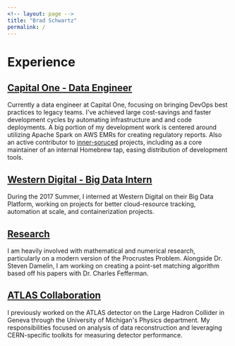 ```yaml
---
<!-- layout: page -->
title: "Brad Schwartz"
permalink: /
---
```


# Experience 

## [Capital One - Data Engineer](https://www.capitalone.com/)

Currently a data engineer at Capital One, focusing on bringing DevOps best practices to legacy teams. I've achieved large cost-savings and faster development cycles by automating infrastructure and and code deployments. A big portion of my development work is centered around utilizing Apache Spark on AWS EMRs for creating regulatory reports. Also an active contributor to [inner-soruced](https://en.wikipedia.org/wiki/Inner_source) projects, including as a core maintainer of an internal Homebrew tap, easing distribution of development tools.

## [Western Digital  - Big Data Intern](https://www.westerndigital.com/)

During the 2017 Summer, I interned at Western Digital on their Big Data Platform, working on projects for better cloud-resource tracking, automation at scale, and containerization projects.

## [Research]()

I am heavily involved with mathematical and numerical research, particularly on a modern version of the Procrustes Problem. Alongside Dr. Steven Damelin, I am working on creating a point-set matching algorithm based off his papers with Dr. Charles Fefferman.

## [ATLAS Collaboration](https://home.cern/)

I previously worked on the ATLAS detector on the Large Hadron Collider in Geneva through the University of Michigan's Physics department. My responsibilities focused on analysis of data reconstruction and leveraging CERN-specific toolkits for measuring detector performance.
